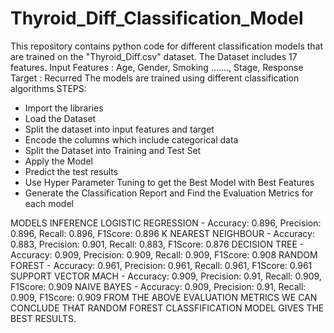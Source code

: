 # Thyroid_Diff_Classification_Model
This repository contains python code for different classification models that are trained on the "Thyroid_Diff.csv" dataset.
The Dataset includes 17 features.
Input Features : Age, Gender, Smoking ......., Stage, Response
Target : Recurred
The models are trained using different classification algorithms
STEPS:
- Import the libraries
- Load the Dataset
- Split the dataset into input features and target
- Encode the columns which include categorical data
- Split the Dataset into Training and Test Set
- Apply the Model
- Predict the test results
- Use Hyper Parameter Tuning to get the Best Model with Best Features
- Generate the Classification Report and Find the Evaluation Metrics for each model

MODELS INFERENCE
LOGISTIC REGRESSION - Accuracy: 0.896, Precision: 0.896, Recall: 0.896, F1Score: 0.896
K NEAREST NEIGHBOUR - Accuracy: 0.883, Precision: 0.901, Recall: 0.883, F1Score: 0.876
DECISION TREE       - Accuracy: 0.909, Precision: 0.909, Recall: 0.909, F1Score: 0.908
RANDOM FOREST       - Accuracy: 0.961, Precision: 0.961, Recall: 0.961, F1Score: 0.961
SUPPORT VECTOR MACH - Accuracy: 0.909, Precision: 0.91,  Recall: 0.909, F1Score: 0.909
NAIVE BAYES         - Accuracy: 0.909, Precision: 0.91, Recall: 0.909, F1Score: 0.909
FROM THE ABOVE EVALUATION METRICS WE CAN CONCLUDE THAT RANDOM FOREST CLASSFIFICATION MODEL GIVES THE BEST RESULTS.
